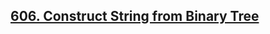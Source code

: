 ## [606. Construct String from Binary Tree](https://leetcode.com/problems/construct-string-from-binary-tree)
